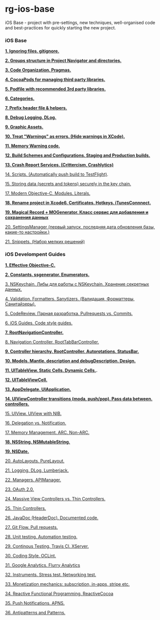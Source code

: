 # rg-ios-base
iOS Base - project with pre-settings, new techniques, well-organised code and best-practices for quickly starting the new project.

### iOS Base

**[1. Ignoring files. gitignore.](https://github.com/arthurigberdin/rg-ios-base/blob/master/Docs/ignoring_files.md)**

**[2. Groups structure in Project Navigator and directories.](https://github.com/arthurigberdin/rg-ios-base/blob/master/Docs/groups_projectnavigator.md)**

**[3. Code Organization. Pragmas.](https://github.com/arthurigberdin/rg-ios-base/blob/master/Docs/structure_code.md)**

**[4. CocoaPods for managing third party libraries.](https://github.com/arthurigberdin/rg-ios-base/blob/master/Docs/cocoapods.md)**

**[5. Podfile with recommended 3rd party libraries.](https://github.com/arthurigberdin/rg-ios-base/blob/master/Docs/podfile_libs.md)**

**[6. Categories.](https://github.com/arthurigberdin/rg-ios-base/blob/master/Docs/worker_categories.md)**

**[7. Prefix header file & helpers.](https://github.com/arthurigberdin/rg-ios-base/blob/master/Docs/prefix_header_helpers.md)**

**[8. Debug Logging. DLog.](https://github.com/arthurigberdin/rg-ios-base/blob/master/Docs/debug_logging.md)**

**[9. Graphic Assets.](https://github.com/arthurigberdin/rg-ios-base/blob/master/Docs/graphic_assets.md)**

**[10. Treat "Warnings" as errors. (Hide warnings in XCode).](https://github.com/arthurigberdin/rg-ios-base/blob/master/Docs/treat_warnings.md)**

**[11. Memory Warning code.](https://github.com/arthurigberdin/rg-ios-base/blob/master/Docs/memory_warning.md)**

**[12. Build Schemes and Configurations. Staging and Production builds.](https://github.com/arthurigberdin/rg-ios-base/blob/master/Docs/schemes.md)**

**[13. Crash Report Services. (Crittercism, Crashlytics)](https://github.com/arthurigberdin/rg-ios-base/blob/master/Docs/crash_report.md)**

[14. Scripts. (Automatically push build to TestFlight)](https://github.com/arthurigberdin/rg-ios-base/blob/master/Docs/scripts_push_build_testflight.md).

[15. Storing data (secrets and tokens) securely in the key chain.](https://github.com/arthurigberdin/rg-ios-base/blob/master/Docs/securely_store_data.md)

[17. Modern Objective-C. Modules. Literals.](https://github.com/arthurigberdin/rg-ios-base/blob/master/Docs/modern_objc.md)

**[18. Rename project in Xcode6. Certificates. Hotkeys. iTunesConnnect.](https://github.com/arthurigberdin/rg-ios-base/blob/master/Docs/rename_project.md)**

**[19. Magical Record + MOGenerator. Класс сервис для добавления и сохранения данных](https://github.com/arthurigberdin/rg-ios-base/blob/master/Docs/magicalrecord_mogenerator.md)**

[20. SettingsManager (первый запуск, последняя дата обновления базы, какие-то настройки.)](https://github.com/arthurigberdin/rg-ios-base/blob/master/Docs/settings.md)

[21. Snippets. (Набор мелких решений)](https://github.com/arthurigberdin/rg-ios-base/blob/master/Docs/snippets.md)


### iOS Develompent Guides

**[1. Effective Objective-C.](https://github.com/arthurigberdin/rg-ios-base/blob/master/Docs/objc.md)**

**[2. Constants. ssgenerator. Enumerators.](https://github.com/arthurigberdin/rg-ios-base/blob/master/Docs/constants.md)**

[3. NSKeychain. Либы для работы с NSKeychain. Хранение секретных данных.](https://github.com/arthurigberdin/rg-ios-base/blob/master/Docs/keychain.md)

[4. Validation. Formatters. Sanytizers. (Валидация, Форматтеры, Санитайзеры).](https://github.com/arthurigberdin/rg-ios-base/blob/master/Docs/validation.md)

[5. CodeReview. Парная разработка. Pullrequests vs. Commits.](https://github.com/arthurigberdin/rg-ios-base/blob/master/Docs/codereview)

[6. iOS Guides. Code style guides.](https://github.com/arthurigberdin/rg-ios-base/blob/master/Docs/iosguides.md)

**[7. RootNavigationController.](https://github.com/arthurigberdin/rg-ios-base/blob/master/Docs/rootnavcontroller.md)**

[8. Navigation Controller. RootTabBarController.](https://github.com/arthurigberdin/rg-ios-base/blob/master/Docs/roottabbarcontroller.md)

**[9. Controller hierarchy. RootController. Autorotations. StatusBar.](https://github.com/arthurigberdin/rg-ios-base/blob/master/Docs/controller_hierarchy.md)**

**[10. Models. Mantle. description and debugDescription. Design. ](https://github.com/arthurigberdin/rg-ios-base/blob/master/Docs/models.md)**

**[11. UITableView. Static Cells. Dynamic Cells.](https://github.com/arthurigberdin/rg-ios-base/blob/master/Docs/tableview.md).**

**[12. UITableViewCell.](https://github.com/arthurigberdin/rg-ios-base/blob/master/Docs/tableviewcell.md)**

**[13. AppDelegate. UIApplication.](https://github.com/arthurigberdin/rg-ios-base/blob/master/Docs/appdelegate.md)**

**[14. UIViewController transitions (moda, push/pop). Pass data between. controllers.](https://github.com/arthurigberdin/rg-ios-base/blob/master/Docs/controller.md)**

[15. UIView. UIView with NIB.](https://github.com/arthurigberdin/rg-ios-base/blob/master/Docs/uiview.md)

[16. Delegation vs. Notification.](https://github.com/arthurigberdin/rg-ios-base/blob/master/Docs/delegation-notification.md)

[17. Memory Management. ARC. Non-ARC.](https://github.com/arthurigberdin/rg-ios-base/blob/master/Docs/memory.md)

**[18. NSString. NSMutableString.](https://github.com/arthurigberdin/rg-ios-base/blob/master/Docs/nsstring.md)**

**[19. NSDate.](https://github.com/arthurigberdin/rg-ios-base/blob/master/Docs/date.md)**

[20. AutoLayouts. PureLayout.](https://github.com/arthurigberdin/rg-ios-base/blob/master/Docs/autolayouts.md)

[21. Logging. DLog. Lumberjack.](https://github.com/arthurigberdin/rg-ios-base/blob/master/Docs/logging.md)

[22. Managers. APIManager.](https://github.com/arthurigberdin/rg-ios-base/blob/master/Docs/managers.md)

[23. OAuth 2.0.](https://github.com/arthurigberdin/rg-ios-base/blob/master/Docs/oauth.md)

[24. Massive View Controllers vs. Thin Controllers.](https://github.com/arthurigberdin/rg-ios-base/blob/master/Docs/mvvm.md)

[25. Thin Controllers.](https://github.com/arthurigberdin/rg-ios-base/blob/master/Docs/thin_controllers.md)

[26. JavaDoc (HeaderDoc). Documented code. ](https://github.com/arthurigberdin/rg-ios-base/blob/master/Docs/java_doc.md)

[27. Git Flow. Pull requests.](https://github.com/arthurigberdin/rg-ios-base/blob/master/Docs/git_flow.md)

[28. Unit testing. Automation testing.](https://github.com/arthurigberdin/rg-ios-base/blob/master/Docs/testing.md)

[29. Continous Testing. Travis CI. XServer.](https://github.com/arthurigberdin/rg-ios-base/blob/master/Docs/continous_testing.md)

[30. Coding Style. OCLint.](https://github.com/arthurigberdin/rg-ios-base/blob/master/Docs/coding_style_oclint.md)

[31. Google Analytics. Flurry Analytics](https://github.com/arthurigberdin/rg-ios-base/blob/master/Docs/google_analitics.md)

[32. Instruments. Stress test. Networking test.](https://github.com/arthurigberdin/rg-ios-base/blob/master/Docs/instruments.md)

[33. Monetization mechanics: subscription, in-apps, stripe etc.](https://github.com/arthurigberdin/rg-ios-base/blob/master/Docs/monetization.md)

[34. Reactive Functional Programming. ReactiveCocoa](https://github.com/arthurigberdin/rg-ios-base/blob/master/Docs/reactive_programming.md)

[35. Push Notifications. APNS.](https://github.com/arthurigberdin/rg-ios-base/blob/master/Docs/apns.md)

[36. Antipatterns and Patterns.](https://github.com/arthurigberdin/rg-ios-base/blob/master/Docs/antipatterns.md)
